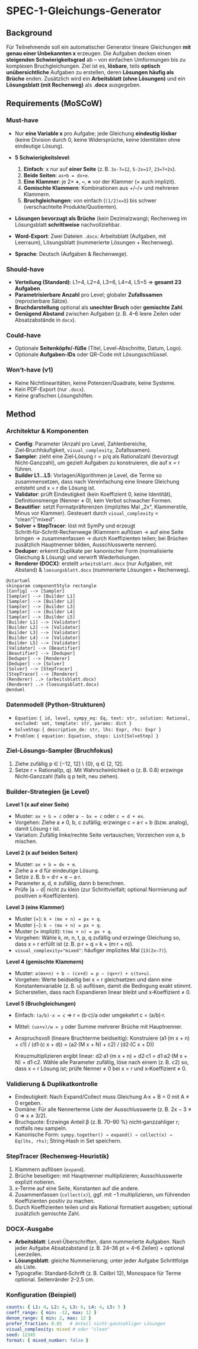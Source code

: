 # SPEC-1-Gleichungs-Generator

## Background

Für Teilnehmende soll ein automatischer Generator lineare Gleichungen **mit genau einer Unbekannten x** erzeugen. Die Aufgaben decken einen **steigenden Schwierigkeitsgrad** ab – von einfachen Umformungen bis zu komplexen Bruchgleichungen. Ziel ist es, **lösbare**, teils **optisch unübersichtliche** Aufgaben zu erstellen, deren **Lösungen häufig als Brüche** enden. Zusätzlich wird ein **Arbeitsblatt (ohne Lösungen)** und ein **Lösungsblatt (mit Rechenweg)** als **.docx** ausgegeben.

## Requirements (MoSCoW)

### Must-have

* Nur **eine Variable x** pro Aufgabe; jede Gleichung **eindeutig lösbar** (keine Division durch 0, keine Widersprüche, keine Identitäten ohne eindeutige Lösung).
* **5 Schwierigkeitslevel**:

  1. **Einfach**: x nur auf **einer Seite** (z. B. `3x-7=12`, `5-2x=17`, `23=7+2x`).
  2. **Beide Seiten**: `ax+b = dx+e`.
  3. **Eine Klammer**: je 2× **+**, **–**, **×** vor der Klammer (× auch implizit).
  4. **Gemischte Klammern**: Kombinationen aus +/–/× und mehreren Klammern.
  5. **Bruchgleichungen**: von einfach (`(1/2)x=5`) bis schwer (verschachtelte Produkte/Quotienten).
* **Lösungen bevorzugt als Brüche** (kein Dezimalzwang); Rechenweg im Lösungsblatt **schrittweise** nachvollziehbar.
* **Word-Export**: Zwei Dateien `.docx`: Arbeitsblatt (Aufgaben, mit Leerraum), Lösungsblatt (nummerierte Lösungen + Rechenweg).
* **Sprache**: Deutsch (Aufgaben & Rechenwege).

### Should-have

* **Verteilung (Standard)**: L1=4, L2=4, L3=6, L4=4, L5=5 ⇒ **gesamt 23 Aufgaben**.
* **Parametrisierbare Anzahl** pro Level; globaler **Zufallssamen** (reprozierbare Sätze).
* **Bruchdarstellung** optional als **unechter Bruch** oder **gemischte Zahl**.
* **Genügend Abstand** zwischen Aufgaben (z. B. 4–6 leere Zeilen oder Absatzabstände in `docx`).

### Could-have

* Optionale **Seitenköpfe/‑füße** (Titel, Level-Abschnitte, Datum, Logo).
* Optionale **Aufgaben-IDs** oder QR-Code mit Lösungsschlüssel.

### Won’t-have (v1)

* Keine Nichtlinearitäten, keine Potenzen/Quadrate, keine Systeme.
* Kein PDF-Export (nur `.docx`).
* Keine grafischen Lösungshilfen.

## Method

### Architektur & Komponenten

* **Config**: Parameter (Anzahl pro Level, Zahlenbereiche, Ziel‑Bruchhäufigkeit, `visual_complexity`, Zufallssamen).
* **Sampler**: zieht eine Ziel‑Lösung r = p/q als Rationalzahl (bevorzugt Nicht‑Ganzzahl), um gezielt Aufgaben zu konstruieren, die auf x = r führen.
* **Builder L1…L5**: Vorlagen/Algorithmen je Level, die Terme so zusammensetzen, dass nach Vereinfachung eine lineare Gleichung entsteht und x = r die Lösung ist.
* **Validator**: prüft Eindeutigkeit (kein Koeffizient 0, keine Identität), Definitionsmenge (Nenner ≠ 0), kein Verbot schwacher Formen.
* **Beautifier**: setzt Formatpräferenzen (implizites Mal „2x“, Klammerstile, Minus vor Klammer). Gesteuert durch `visual_complexity` = "clean"|"mixed".
* **Solver + StepTracer**: löst mit SymPy und erzeugt Schritt‑für‑Schritt‑Rechenwege (Klammern auflösen → auf eine Seite bringen → zusammenfassen → durch Koeffizienten teilen; bei Brüchen zusätzlich Hauptnenner bilden, Ausschlusswerte nennen).
* **Deduper**: erkennt Duplikate per kanonischer Form (normalisierte Gleichung & Lösung) und verwirft Wiederholungen.
* **Renderer (DOCX)**: erstellt `arbeitsblatt.docx` (nur Aufgaben, mit Abstand) & `loesungsblatt.docx` (nummerierte Lösungen + Rechenweg).

```plantuml
@startuml
skinparam componentStyle rectangle
[Config] --> [Sampler]
[Sampler] --> [Builder L1]
[Sampler] --> [Builder L2]
[Sampler] --> [Builder L3]
[Sampler] --> [Builder L4]
[Sampler] --> [Builder L5]
[Builder L1] --> [Validator]
[Builder L2] --> [Validator]
[Builder L3] --> [Validator]
[Builder L4] --> [Validator]
[Builder L5] --> [Validator]
[Validator] --> [Beautifier]
[Beautifier] --> [Deduper]
[Deduper] --> [Renderer]
[Deduper] --> [Solver]
[Solver] --> [StepTracer]
[StepTracer] --> [Renderer]
(Renderer) ..> (arbeitsblatt.docx)
(Renderer) ..> (loesungsblatt.docx)
@enduml
```

### Datenmodell (Python‑Strukturen)

* `Equation`: `{ id, level, sympy_eq: Eq, text: str, solution: Rational, excluded: set, template: str, params: dict }`
* `SolveStep`: `{ description_de: str, lhs: Expr, rhs: Expr }`
* `Problem`: `{ equation: Equation, steps: List[SolveStep] }`

### Ziel‑Lösungs‑Sampler (Bruchfokus)

1. Ziehe zufällig p ∈ \[−12, 12] \ {0}, q ∈ \[2, 12].
2. Setze r = Rational(p, q). Mit Wahrscheinlichkeit α (z. B. 0.8) erzwinge Nicht‑Ganzzahl (falls q p teilt, neu ziehen).

### Builder‑Strategien (je Level)

**Level 1 (x auf einer Seite)**

* Muster: `ax + b = c` oder `a − bx = c` oder `c = d + ex`.
* Vorgehen: Ziehe a ≠ 0, b, c zufällig; erzwinge c = a·r + b (bzw. analog), damit Lösung r ist.
* Variation: Zufällig linke/rechte Seite vertauschen; Vorzeichen von a, b mischen.

**Level 2 (x auf beiden Seiten)**

* Muster: `ax + b = dx + e`.
* Ziehe a ≠ d für eindeutige Lösung.
* Setze z. B. b = d·r + e − a·r.
* Parameter a, d, e zufällig, dann b berechnen.
* Prüfe |a − d| nicht zu klein (zur Schrittvielfalt; optional Normierung auf positiven x‑Koeffizienten).

**Level 3 (eine Klammer)**

* Muster (+): `k + (mx + n) = px + q`.
* Muster (−): `k − (mx + n) = px + q`.
* Muster (× implizit): `t(mx + n) = px + q`.
* Vorgehen: Wähle k, m, n, t, p, q zufällig und erzwinge Gleichung so, dass x = r erfüllt ist (z. B. p·r + q = k + (m·r + n)).
* `visual_complexity="mixed"`: häufiger implizites Mal (`13(2x−7)`).

**Level 4 (gemischte Klammern)**

* Muster: `a(mx+n) + b − (cx+d) = p − (qx+r) + s(tx+u)`.
* Vorgehen: Werte beidseitig bei x = r gleichsetzen und dann eine Konstantenvariable (z. B. u) auflösen, damit die Bedingung exakt stimmt.
* Sicherstellen, dass nach Expandieren linear bleibt und x‑Koeffizient ≠ 0.

**Level 5 (Bruchgleichungen)**

* Einfach: `(a/b)·x = c` ⇒ r = (b·c)/a oder umgekehrt c = (a/b)·r.
* Mittel: `(ux+v)/w = y` oder Summe mehrerer Brüche mit Hauptnenner.
* Anspruchsvoll (lineare Bruchterme beidseitig):
  Konstruiere
  (a1·(m x + n) + c1) / (d1·(c x + d)) = (a2·(M x + N) + c2) / (d2·(C x + D))

  Kreuzmultiplizieren ergibt linear:
  d2·a1·(m x + n) + d2·c1 = d1·a2·(M x + N) + d1·c2.
  Wähle alle Parameter zufällig, löse nach einem (z. B. c2) so, dass x = r Lösung ist; prüfe Nenner ≠ 0 bei x = r und x‑Koeffizient ≠ 0.

### Validierung & Duplikatkontrolle

* Eindeutigkeit: Nach Expand/Collect muss Gleichung A·x + B = 0 mit A ≠ 0 ergeben.
* Domäne: Für alle Nennerterme Liste der Ausschlusswerte (z. B. 2x − 3 ≠ 0 ⇒ x ≠ 3/2).
* Bruchquote: Erzwinge Anteil β (z. B. 70–90 %) nicht‑ganzzahliger r; notfalls neu sampeln.
* Kanonische Form: `sympy.together() → expand() → collect(x) → Eq(lhs, rhs)`; String‑Hash in Set speichern.

### StepTracer (Rechenweg‑Heuristik)

1. Klammern auflösen (`expand`).
2. Brüche beseitigen: mit Hauptnenner multiplizieren; Ausschlusswerte explizit notieren.
3. x‑Terme auf eine Seite, Konstanten auf die andere.
4. Zusammenfassen (`collect(x)`), ggf. mit −1 multiplizieren, um führenden Koeffizienten positiv zu machen.
5. Durch Koeffizienten teilen und als Rational formatiert ausgeben; optional zusätzlich gemischte Zahl.

### DOCX‑Ausgabe

* **Arbeitsblatt**: Level‑Überschriften, dann nummerierte Aufgaben. Nach jeder Aufgabe Absatzabstand (z. B. 24–36 pt × 4–6 Zeilen) + optional Leerzeilen.
* **Lösungsblatt**: gleiche Nummerierung; unter jeder Aufgabe Schrittfolge als Liste.
* Typografie: Standard‑Schrift (z. B. Calibri 12), Monospace für Terme optional. Seitenränder 2–2.5 cm.

### Konfiguration (Beispiel)

```yaml
counts: { L1: 4, L2: 4, L3: 6, L4: 4, L5: 5 }
coeff_range: { min: -12, max: 12 }
denom_range: { min: 2, max: 12 }
prefer_fraction: 0.85   # Anteil nicht-ganzzahliger Lösungen
visual_complexity: mixed # oder "clean"
seed: 12345
format: { mixed_number: false }
```
